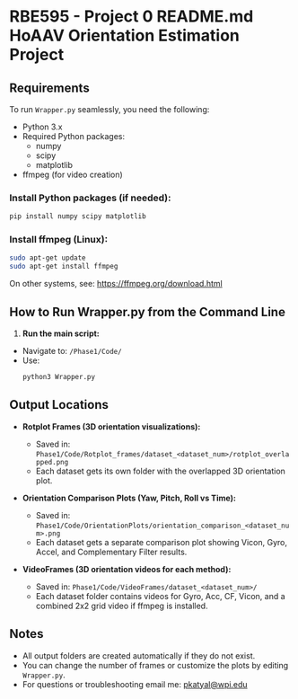 # RBE595 - Project 0 README.md HoAAV Orientation Estimation Project

## Requirements

To run `Wrapper.py` seamlessly, you need the following:

- Python 3.x
- Required Python packages:
  - numpy
  - scipy
  - matplotlib
- ffmpeg (for video creation)

### Install Python packages (if needed):
```bash
pip install numpy scipy matplotlib
```

### Install ffmpeg (Linux):
```bash
sudo apt-get update
sudo apt-get install ffmpeg
```

On other systems, see: https://ffmpeg.org/download.html

## How to Run Wrapper.py from the Command Line

1. **Run the main script:**
- Navigate to: `/Phase1/Code/`
- Use:
  ```bash
  python3 Wrapper.py
  ```

## Output Locations

- **Rotplot Frames (3D orientation visualizations):**
  - Saved in: `Phase1/Code/Rotplot_frames/dataset_<dataset_num>/rotplot_overlapped.png`
  - Each dataset gets its own folder with the overlapped 3D orientation plot.

- **Orientation Comparison Plots (Yaw, Pitch, Roll vs Time):**
  - Saved in: `Phase1/Code/OrientationPlots/orientation_comparison_<dataset_num>.png`
  - Each dataset gets a separate comparison plot showing Vicon, Gyro, Accel, and Complementary Filter results.

- **VideoFrames (3D orientation videos for each method):**
  - Saved in: `Phase1/Code/VideoFrames/dataset_<dataset_num>/`
  - Each dataset folder contains videos for Gyro, Acc, CF, Vicon, and a combined 2x2 grid video if ffmpeg is installed.

## Notes
- All output folders are created automatically if they do not exist.
- You can change the number of frames or customize the plots by editing `Wrapper.py`.
- For questions or troubleshooting email me: pkatyal@wpi.edu
